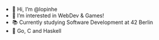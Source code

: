 - 👋 Hi, I’m @lopinhe
- 👀 I’m interested in WebDev & Games!
- 📚 Currently studying Software Development at 42 Berlin
- 🌱 Go, C and Haskell


<!---
lopinhe/lopinhe is a ✨ special ✨ repository because its `README.md` (this file) appears on your GitHub profile.
You can click the Preview link to take a look at your changes.
--->
